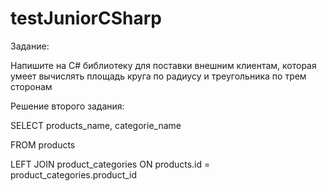 # testJuniorCSharp
Задание:

Напишите на C# библиотеку для поставки внешним клиентам, которая умеет вычислять площадь круга по радиусу и треугольника по трем сторонам

Решение второго задания:

SELECT products_name, categorie_name

FROM products

LEFT JOIN product_categories ON products.id = product_categories.product_id
